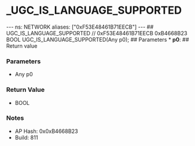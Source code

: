 # _UGC_IS_LANGUAGE_SUPPORTED

--- ns: NETWORK aliases: ["0xF53E48461B71EECB"] --- ## UGC_IS_LANGUAGE_SUPPORTED  // 0xF53E48461B71EECB 0xB4668B23 BOOL UGC_IS_LANGUAGE_SUPPORTED(Any p0);  ## Parameters * **p0**:  ## Return value

### Parameters
* Any p0

### Return Value
* BOOL

### Notes
* AP Hash: 0x0xB4668B23
* Build: 811

